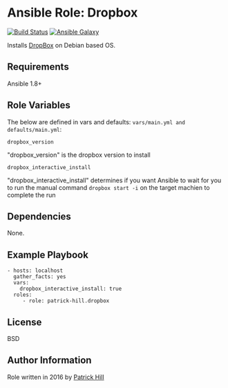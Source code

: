 Ansible Role: Dropbox
=========

[![Build Status](https://travis-ci.org/patrick-hill/ansible-role-dropbox.svg?branch=master)](https://travis-ci.org/patrick-hill/ansible-role-dropbox)
[![Ansible Galaxy](https://img.shields.io/badge/ansible--galaxy-patrick--hill.dropbox-blue.svg)](https://galaxy.ansible.com/patrick-hill/dropbox)


Installs [DropBox](https://www.dropbox.com) on Debian based OS.

Requirements
------------

Ansible 1.8+

Role Variables
--------------

The below are defined in vars and defaults: `vars/main.yml and defaults/main.yml`:

    dropbox_version
"dropbox_version" is the dropbox version to install

    dropbox_interactive_install
"dropbox_interactive_install" determines if you want Ansible to wait for you to run the manual command `dropbox start -i` on the target machien to complete the run

Dependencies
------------

None.

Example Playbook
----------------

    - hosts: localhost
      gather_facts: yes
      vars:
        dropbox_interactive_install: true
      roles:
         - role: patrick-hill.dropbox 

License
-------

BSD

Author Information
------------------

Role written in 2016 by [Patrick Hill](http://www.HillsPCWorld.com) 
